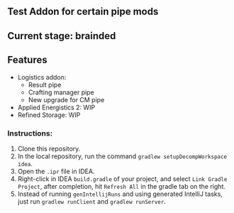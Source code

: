 ## Test Addon for certain pipe mods  
## Current stage: brainded  
## Features
- Logistics addon:
  + Result pipe
  + Crafting manager pipe
  + New upgrade for CM pipe  
- Applied Energistics 2:  WIP  
- Refined Storage:  WIP  
### Instructions:  
1. Clone this repository.
2. In the local repository, run the command `gradlew setupDecompWorkspace idea`.
3. Open the `.ipr` file in IDEA.
4. Right-click in IDEA `build.gradle` of your project, and select `Link Gradle Project`, after completion, hit `Refresh All` in the gradle tab on the right.
5. Instead of running `genIntellijRuns` and using generated IntelliJ tasks, just run `gradlew runClient` and `gradlew runServer`.
